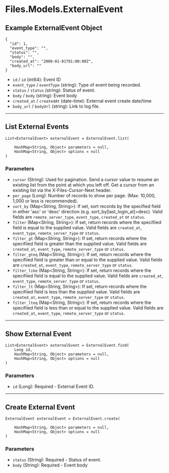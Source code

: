 # Files.Models.ExternalEvent

## Example ExternalEvent Object

```
{
  "id": 1,
  "event_type": "",
  "status": "",
  "body": "",
  "created_at": "2000-01-01T01:00:00Z",
  "body_url": ""
}
```

* `id` / `id`  (int64): Event ID
* `event_type` / `eventType`  (string): Type of event being recorded.
* `status` / `status`  (string): Status of event.
* `body` / `body`  (string): Event body
* `created_at` / `createdAt`  (date-time): External event create date/time
* `body_url` / `bodyUrl`  (string): Link to log file.


---

## List External Events

```
List<ExternalEvent> externalEvent = ExternalEvent.list(
    
    HashMap<String, Object> parameters = null,
    HashMap<String, Object> options = null
)
```

### Parameters

* `cursor` (String): Used for pagination.  Send a cursor value to resume an existing list from the point at which you left off.  Get a cursor from an existing list via the X-Files-Cursor-Next header.
* `per_page` (Long): Number of records to show per page.  (Max: 10,000, 1,000 or less is recommended).
* `sort_by` (Map<String, String>): If set, sort records by the specified field in either 'asc' or 'desc' direction (e.g. sort_by[last_login_at]=desc). Valid fields are `remote_server_type`, `event_type`, `created_at` or `status`.
* `filter` (Map<String, String>): If set, return records where the specifiied field is equal to the supplied value. Valid fields are `created_at`, `event_type`, `remote_server_type` or `status`.
* `filter_gt` (Map<String, String>): If set, return records where the specifiied field is greater than the supplied value. Valid fields are `created_at`, `event_type`, `remote_server_type` or `status`.
* `filter_gteq` (Map<String, String>): If set, return records where the specifiied field is greater than or equal to the supplied value. Valid fields are `created_at`, `event_type`, `remote_server_type` or `status`.
* `filter_like` (Map<String, String>): If set, return records where the specifiied field is equal to the supplied value. Valid fields are `created_at`, `event_type`, `remote_server_type` or `status`.
* `filter_lt` (Map<String, String>): If set, return records where the specifiied field is less than the supplied value. Valid fields are `created_at`, `event_type`, `remote_server_type` or `status`.
* `filter_lteq` (Map<String, String>): If set, return records where the specifiied field is less than or equal to the supplied value. Valid fields are `created_at`, `event_type`, `remote_server_type` or `status`.


---

## Show External Event

```
List<ExternalEvent> externalEvent = ExternalEvent.find(
    Long id, 
    HashMap<String, Object> parameters = null,
    HashMap<String, Object> options = null
)
```

### Parameters

* `id` (Long): Required - External Event ID.


---

## Create External Event

```
ExternalEvent externalEvent = ExternalEvent.create(
    
    HashMap<String, Object> parameters = null,
    HashMap<String, Object> options = null
)
```

### Parameters

* `status` (String): Required - Status of event.
* `body` (String): Required - Event body
